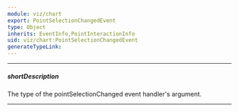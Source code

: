 ```yaml
---
module: viz/chart
export: PointSelectionChangedEvent
type: Object
inherits: EventInfo,PointInteractionInfo
uid: viz/chart:PointSelectionChangedEvent
generateTypeLink: 
---
```

---
##### shortDescription
The type of the pointSelectionChanged event handler's argument.

---
<!-- Description goes here -->